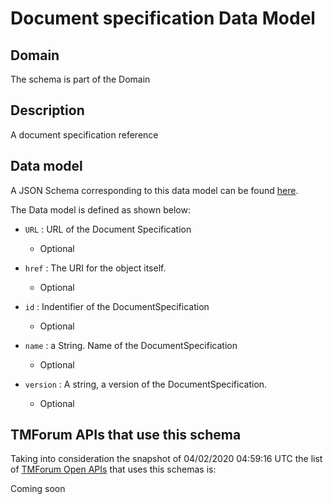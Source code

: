 # Document specification Data Model

## Domain

The  schema is part of the  Domain

## Description

A document specification reference

## Data model

A JSON Schema corresponding to this data model can be found
[here](https://github.com/tmforum-rand/schemas/blob/candidates/Common/DocumentSpecification.schema.json).

The Data model is defined as shown below:

- `URL` : URL of the Document Specification

  - Optional


- `href` : The URI for the object itself.

  - Optional


- `id` : Indentifier of the DocumentSpecification

  - Optional


- `name` : a String. Name of the DocumentSpecification

  - Optional


- `version` : A string, a version of the DocumentSpecification.

  - Optional






## TMForum APIs that use this schema

Taking into consideration the snapshot of 04/02/2020 04:59:16 UTC the list of [TMForum Open APIs](https://www.tmforum.org/open-apis/) that uses this schemas is:

Coming soon